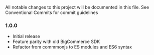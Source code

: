 All notable changes to this project will be documented in this file. See Conventional Commits for commit guidelines

### 1.0.0

- Initial release
- Feature parity with old BigCommerce SDK
- Refactor from commmonjs to ES modules and ES6 syntax
